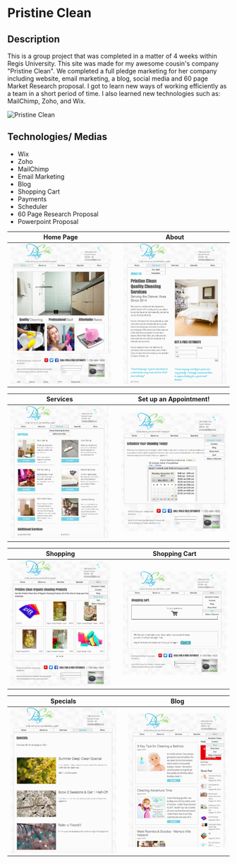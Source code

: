 # Pristine Clean

## Description

This is a group project that was completed in a matter of 4 weeks within Regis University. This site was made for my awesome cousin's company "Pristine Clean". We completed a full pledge marketing for her company including website, email marketing, a blog, social media and 60 page Market Research proposal. I got to learn new ways of working efficiently as a team in a short period of time. I also learned new technologies such as: MailChimp, Zoho, and Wix.

![Pristine Clean](http://lindsayhaas25.wix.com/pristineclean)


## Technologies/ Medias
- Wix
- Zoho
- MailChimp
- Email Marketing
- Blog
- Shopping Cart
- Payments
- Scheduler
- 60 Page Research Proposal
- Powerpoint Proposal

**Home Page**                       |    |**About**
:----------------------------------:|:--:|:----------------------------------:
![](/images/PC_Home.png)            |    | ![](/images/PC_About.png)

**Services**                        |    |**Set up an Appointment!**
:----------------------------------:|:--:|:----------------------------------:
![](/images/PC_services.png)        |    | ![](/images/PC_SetupAppt.png)

**Shopping**                        |    |**Shopping Cart**
:----------------------------------:|:--:|:----------------------------------:
![](/images/PC_Shop.png)            |    | ![](/images/PC_Cart.png)

**Specials**                        |    |**Blog**
:----------------------------------:|:--:|:----------------------------------:
![](/images/PC_Specials.png)        |    | ![](/images/PC_Blog.png)

